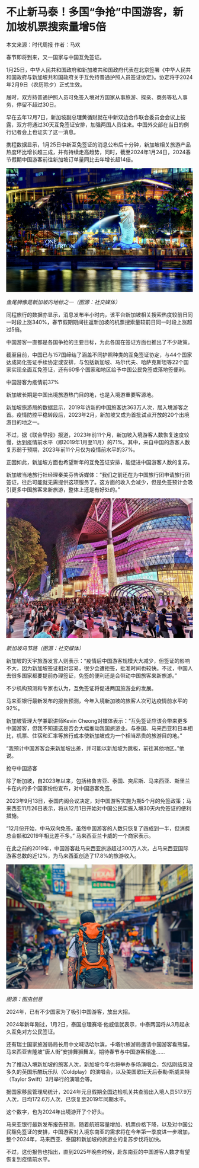 # 不止新马泰！多国“争抢”中国游客，新加坡机票搜索量增5倍

本文来源：时代周报 作者：马欢

春节即将到来，又一国家与中国互免签证。

1月25日，中华人民共和国政府和新加坡共和国政府代表在北京签署《中华人民共和国政府与新加坡共和国政府关于互免持普通护照人员签证协定》。协定将于2024年2月9日（农历除夕）正式生效。

届时，双方持普通护照人员可免签入境对方国家从事旅游、探亲、商务等私人事务，停留不超过30日。

早在去年12月7日，新加坡副总理黄循财就在中新双边合作联合委员会会议上披露，双方将通过30天互免签证安排，加强两国人员往来。中国外交部在当日的例行记者会上也证实了这一消息。

携程数据显示，1月25日中新互免签证的消息公布后十分钟，新加坡相关旅游产品热度环比增长超三成，并有持续走高趋势，同时，截至2024年1月24日，2024春节假期中国游客前往新加坡订单量同比去年增长超14倍。

![186afe65396454504c57c32e8b7b1d51.jpg](https://raw.githubusercontent.com/qqhsx/qqnews_image/main/2024/01/25/不止新马泰！多国“争抢”中国游客，新加坡机票搜索量增5倍/186afe65396454504c57c32e8b7b1d51.jpg)

 _鱼尾狮像是新加坡的地标之一（图源：社交媒体）_

同程旅行的数据亦显示，消息发布半小时内，该平台新加坡相关搜索热度较前日同一时段上涨340%，春节假期期间往返新加坡的机票搜索量较前日同一时段上涨超过5倍。

中国游客一直都是各国争抢的主要目标，为此各国在签证方面也推出了不少政策。

截至目前，中国已与157国缔结了涵盖不同护照种类的互免签证协定，与44个国家达成简化签证手续协定或安排，与包括新加坡、马尔代夫、哈萨克斯坦等22个国家实现全面互免签证，还有60多个国家和地区给予中国公民免签或落地签便利。

中国游客为疫情前37%

新加坡长期是中国出境旅游热门目的地，也是入境游重要客源地。

新加坡旅游局的数据显示，2019年访新的中国旅客达363万人次，居入境游客之首。疫情防控平稳转段后，2023年2月，新加坡又成为首批试点开放的20个出境游目的地之一。

不过，据《联合早报》报道，2023年前11个月，新加坡入境游客人数恢复速度较慢，达到疫情前水平（即2019年1月至11月）的71%。其中，来自中国的游客人数复苏弱于预期，2023年前11个月仅为疫情前水平的37%。

正因如此，新加坡方面也希望新年的互免签证安排，能促进中国游客人数的复苏。

新加坡当地旅行社经理秦美芬告诉媒体：“我们之前还在为中国旅行团申请旅行团签证，往后可能就无需提供这项服务了。这方面的收入会减少，但是免签预计会吸引更多中国旅客来新旅游，整体上还是有好处的。”

![c601d9ce18c308b68831bb41857c3f70.jpg](https://raw.githubusercontent.com/qqhsx/qqnews_image/main/2024/01/25/不止新马泰！多国“争抢”中国游客，新加坡机票搜索量增5倍/c601d9ce18c308b68831bb41857c3f70.jpg)

_新加坡乌节路（图源：社交媒体）_

新加坡的天宇旅游发言人则表示：“疫情后中国游客规模大大减少，但签证的影响不大，因为新加坡签证相对容易，很少会遭拒签，批准时间也较快。不过，中国人去很多国家都要提前办理签证，免签的便利还是会带动中国旅客来新旅游。”

不少机构预测和专家也认为，互免签证将促进两国旅游业的发展。

马来亚银行最新发布的报告预测，今年入境新加坡的旅客人次可达疫情前水平的92%。

新加坡管理大学兼职讲师Kevin
Cheong对媒体表示：“互免签证应该会带来更多中国游客，但我不知道这是否会大幅推动我国旅游业。与泰国、马来西亚和日本相比，机票、住宿和汇率等旅行成本使新加坡成为一个相当昂贵的旅游目的地。”

“我预计中国游客会来新加坡出差，并可能以新加坡为跳板，前往其他地区。”他说。

抢夺中国游客

除了新加坡，自2023年以来，包括格鲁吉亚、泰国、突尼斯、马来西亚、斯里兰卡在内的多个国家纷纷宣布，对中国游客免签。

2023年9月13日，泰国内阁会议决定，对中国游客实施为期5个月的免签政策；马来西亚11月26日表示，将从12月1日开始对中国公民实施入境30天内免签证的便利措施。

“12月份开始，中马双向免签。虽然中国游客的人数只恢复了四成到一半，但消费总金额和2019年相比差不多。” 马来西亚兰卡威的一个商家表示。

在此之前的2019年，中国游客赴马来西亚旅游超过300万人次，占马来西亚国际游客总数的近12%，为马来西亚创造了17.8%的旅游收入。

![c5568ba13d27d7268fed4f59736c6ced.jpg](https://raw.githubusercontent.com/qqhsx/qqnews_image/main/2024/01/25/不止新马泰！多国“争抢”中国游客，新加坡机票搜索量增5倍/c5568ba13d27d7268fed4f59736c6ced.jpg)

_图源：图虫创意_

2024年，已有不少国家为了吸引中国游客，放出大招。

2024年新年刚过，1月2日，泰国总理赛塔·他威信就表示，中泰两国将从3月起永久互免对方公民签证。

还有瑞士国家旅游局局长用中文喊话哈尔滨，卡塔尔旅游局邀请中国游客看熊猫，马来西亚吉隆坡“唐人街”安排舞狮舞龙，期待春节与中国游客相逢……

为了推动入境新加坡的旅客人次，新加坡今年也将举办多场演唱会，包括刚结束没多久的英国乐酷玩乐队（Coldplay）的演唱会，以及美国歌坛天后泰勒·斯威夫特（Taylor
Swift）3月举行的演唱会等。

据国家移民管理局统计，2024年元旦假期全国边检机关共查验出入境人员517.9万人次，日均172.6万人次，已恢复至2019年同期水平。

这个数字，也为2024年出境游开了个好头。

马来亚银行最新发布报告预测，随着航班容量增加、机票价格下降，以及对中国公民豁免签证的安排，中国游客对入境东南亚的需求将在今年第一季度进一步增加，整个2024年，马来西亚、泰国和新加坡的旅游业的复苏步伐将加快。

不过，这份报告也指出，直到2025年晚些时候，赴东南亚的中国游客人数才有望恢复到疫情前水平。

